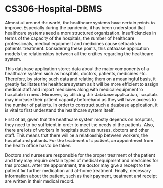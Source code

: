 # CS306-Hospital-DBMS

   Almost all around the world, the healthcare systems have certain points to improve. Especially during the pandemic, it has been understood that healthcare systems need a more structured organization. Insufficiencies in terms of the capacity of the hospitals, the number of healthcare professionals, medical equipment and medicines cause setbacks in patients’ treatment. Considering these points, this database application models the relationships between all the entities regarding the healthcare system. 
   
   This database application stores data about the major components of a healthcare system such as hospitals, doctors, patients, medicines etc. Therefore, by storing such data and relating them on a meaningful basis, it greatly facilitates the healthcare system as it will be more efficient to assign medical staff and import medicines along with medical equipment to hospitals in need. Moreover, by utilizing this database application, hospitals may increase their patient capacity beforehand as they will have access to the number of patients. In order to construct such a database application, it is vital to first understand the healthcare system itself.

  First of all, given that the healthcare system mostly depends on hospitals, they need to be sufficient in order to meet the needs of the patients. Also, there are lots of workers in hospitals such as nurses, doctors and other staff. This means that there will be a relationship between workers, the hospital and patients. For the treatment of a patient, an appointment from the health office has to be taken. 
  
  Doctors and nurses are responsible for the proper treatment of the patient and they may require certain types of medical equipment and medicines for this process. After the appointment, the doctor may give a receipt to the patient for further medication and at-home treatment. Finally, necessary information about the patient, such as their payment, treatment and receipt are written in their medical record. 
